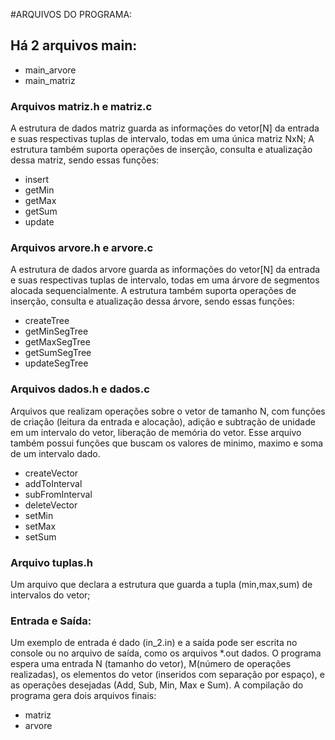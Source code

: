 #ARQUIVOS DO PROGRAMA:
##  Há 2 arquivos main: 
* main_arvore 
* main_matriz
###  Arquivos matriz.h e matriz.c
A estrutura de dados matriz guarda as informações do vetor[N] da entrada
e suas respectivas tuplas de intervalo, todas em uma única matriz NxN;
A estrutura também suporta operações de inserção, consulta e atualização dessa matriz,
sendo essas funções:

* insert
* getMin
* getMax
* getSum
* update
###  Arquivos arvore.h e arvore.c
A estrutura de dados arvore guarda as informações do vetor[N] da entrada
e suas respectivas tuplas de intervalo, todas em uma árvore de segmentos alocada sequencialmente.
A estrutura também suporta operações de inserção, consulta e atualização dessa árvore,
sendo essas funções:

* createTree
* getMinSegTree
* getMaxSegTree
* getSumSegTree
* updateSegTree
###  Arquivos dados.h e dados.c
Arquivos que realizam operações sobre o vetor de tamanho N, com funções de criação (leitura da entrada e alocação), 
adição e subtração de unidade em um intervalo do vetor, liberação de memória do vetor. Esse arquivo também possui funções
que buscam os valores de minimo, maximo e soma de um intervalo dado.

* createVector
* addToInterval
* subFromInterval
* deleteVector
* setMin
* setMax
* setSum

###  Arquivo tuplas.h  
Um arquivo que declara a estrutura que guarda a tupla (min,max,sum) de intervalos do vetor;

### Entrada e Saída:
Um exemplo de entrada é dado (in_2.in) e a saída pode ser escrita no console ou no arquivo de saída, como os arquivos *.out dados.
O programa espera uma entrada N (tamanho do vetor), M(número de operações realizadas), os elementos do vetor (inseridos com separação por espaço), e as operações desejadas (Add, Sub, Min, Max e Sum). A compilação do programa gera dois arquivos finais:

* matriz
* arvore
